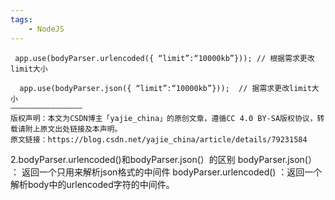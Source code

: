 ```yaml
---
tags:
    - NodeJS
---
```


```
 app.use(bodyParser.urlencoded({ “limit”:“10000kb”})); // 根据需求更改limit大小
 
  app.use(bodyParser.json({ “limit”:“10000kb”}));  // 据需求更改limit大小
————————————————
版权声明：本文为CSDN博主「yajie_china」的原创文章，遵循CC 4.0 BY-SA版权协议，转载请附上原文出处链接及本声明。
原文链接：https://blog.csdn.net/yajie_china/article/details/79231584
```

 2.bodyParser.urlencoded()和bodyParser.json(）的区别
  bodyParser.json(） ： 返回一个只用来解析json格式的中间件
  bodyParser.urlencoded() ：返回一个解析body中的urlencoded字符的中间件。

 
